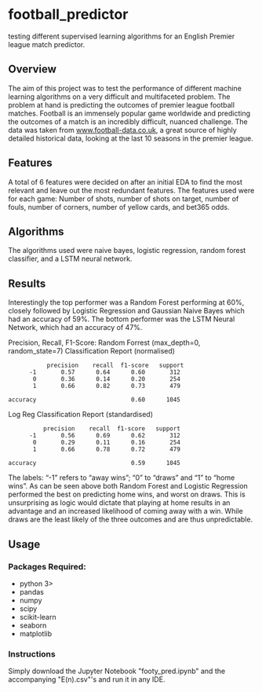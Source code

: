 # football_predictor
testing different supervised learning algorithms for an English Premier league match predictor.

## Overview
The aim of this project was to test the performance of different machine learning algorithms on a very difficult and multifaceted problem. The problem at hand is predicting the outcomes of premier league football matches. Football is an immensely popular game worldwide and predicting the outcomes of a match is an incredibly difficult, nuanced challenge. The data was taken from www.football-data.co.uk, a great source of highly detailed historical data, looking at the last 10 seasons in the premier league. 

## Features
A total of 6 features were decided on after an initial EDA to find the most relevant and leave out the most redundant features. The features used were for each game: Number of shots, number of shots on target, number of fouls, number of corners, number of yellow cards, and bet365 odds. 

## Algorithms
The algorithms used were naive bayes, logistic regression, random forest classifier, and a LSTM neural network. 

## Results
Interestingly the top performer was a Random Forest performing at 60%, closely followed by Logistic Regression and Gaussian Naive Bayes which had an accuracy of 59%. The bottom performer was the LSTM Neural Network, which had an accuracy of 47%. 

Precision, Recall, F1-Score:
Random Forrest (max_depth=0, random_state=7) Classification Report (normalised)

               precision    recall  f1-score   support
          -1       0.57      0.64      0.60       312
           0       0.36      0.14      0.20       254
           1       0.66      0.82      0.73       479

    accuracy                           0.60      1045


Log Reg Classification Report (standardised)

              precision    recall  f1-score   support
          -1       0.56      0.69      0.62       312
           0       0.29      0.11      0.16       254
           1       0.66      0.78      0.72       479

    accuracy                           0.59      1045



The labels:  “-1” refers to “away wins”; “0” to “draws” and “1” to “home wins”. As can be seen above both Random Forest and Logistic Regression performed the best on predicting home wins, and worst on draws. This is unsurprising as logic would dictate that playing at home results in an advantage and an increased likelihood of coming away with a win. While draws are the least likely of the three outcomes and are thus unpredictable. 

## Usage

### Packages Required:
- python 3>
- pandas
- numpy
- scipy
- scikit-learn
- seaborn
- matplotlib

### Instructions
Simply download the Jupyter Notebook "footy_pred.ipynb" and the accompanying "E(n).csv"'s and run it in any IDE.
